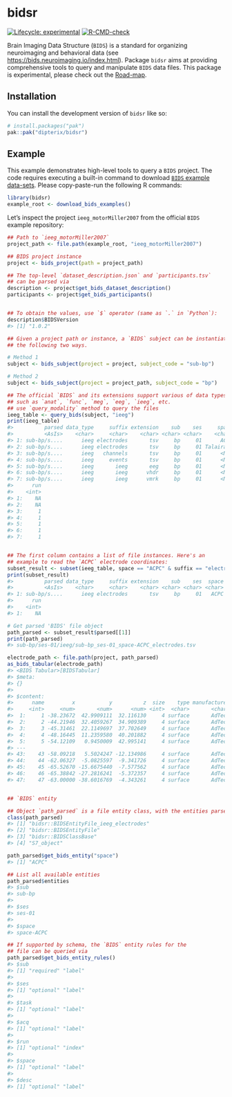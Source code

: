 
<!-- README.md is generated from README.Rmd. Please edit that file -->

# bidsr

<!-- badges: start -->

[![Lifecycle:
experimental](https://img.shields.io/badge/lifecycle-experimental-orange.svg)](https://lifecycle.r-lib.org/articles/stages.html#experimental)
[![R-CMD-check](https://github.com/dipterix/bidsr/actions/workflows/R-CMD-check.yaml/badge.svg)](https://github.com/dipterix/bidsr/actions/workflows/R-CMD-check.yaml)
<!-- badges: end -->

Brain Imaging Data Structure (`BIDS`) is a standard for organizing
neuroimaging and behavioral data (see
<https://bids.neuroimaging.io/index.html>). Package `bidsr` aims at
providing comprehensive tools to query and manipulate `BIDS` data files.
This package is experimental, please check out the
[Road-map](https://github.com/dipterix/bidsr/blob/main/Roadmap.md).

## Installation

You can install the development version of `bidsr` like so:

``` r
# install.packages("pak")
pak::pak("dipterix/bidsr")
```

## Example

This example demonstrates high-level tools to query a `BIDS` project.
The code requires executing a built-in command to download [`BIDS`
example data-sets](https://github.com/bids-standard/bids-examples).
Please copy-paste-run the following R commands:

``` r
library(bidsr)
example_root <- download_bids_examples()
```

Let’s inspect the project `ieeg_motorMiller2007` from the official
`BIDS` example repository:

``` r
## Path to `ieeg_motorMiller2007`
project_path <- file.path(example_root, "ieeg_motorMiller2007")

## BIDS project instance
project <- bids_project(path = project_path)

## The top-level `dataset_description.json` and `participants.tsv` 
## can be parsed via
description <- project$get_bids_dataset_description()
participants <- project$get_bids_participants()


## To obtain the values, use `$` operator (same as `.` in `Python`):
description$BIDSVersion
#> [1] "1.0.2"

## Given a project path or instance, a `BIDS` subject can be instantiated via 
## the following two ways. 

# Method 1
subject <- bids_subject(project = project, subject_code = "sub-bp")

# Method 2
subject <- bids_subject(project = project_path, subject_code = "bp")

## The official `BIDS` and its extensions support various of data types, 
## such as `anat`, `func`, `meg`, `eeg`, `ieeg`, etc. 
## use `query_modality` method to query the files
ieeg_table <- query_bids(subject, "ieeg")
print(ieeg_table)
#>          parsed data_type     suffix extension    sub    ses     space   task
#>          <AsIs>    <char>     <char>    <char> <char> <char>    <char> <char>
#> 1: sub-bp/s....      ieeg electrodes       tsv     bp     01      ACPC   <NA>
#> 2: sub-bp/s....      ieeg electrodes       tsv     bp     01 Talairach   <NA>
#> 3: sub-bp/s....      ieeg   channels       tsv     bp     01      <NA>  motor
#> 4: sub-bp/s....      ieeg     events       tsv     bp     01      <NA>  motor
#> 5: sub-bp/s....      ieeg       ieeg       eeg     bp     01      <NA>  motor
#> 6: sub-bp/s....      ieeg       ieeg      vhdr     bp     01      <NA>  motor
#> 7: sub-bp/s....      ieeg       ieeg      vmrk     bp     01      <NA>  motor
#>      run
#>    <int>
#> 1:    NA
#> 2:    NA
#> 3:     1
#> 4:     1
#> 5:     1
#> 6:     1
#> 7:     1


## The first column contains a list of file instances. Here's an 
## example to read the `ACPC` electrode coordinates:
subset_result <- subset(ieeg_table, space == "ACPC" & suffix == "electrodes")
print(subset_result)
#>          parsed data_type     suffix extension    sub    ses  space   task
#>          <AsIs>    <char>     <char>    <char> <char> <char> <char> <char>
#> 1: sub-bp/s....      ieeg electrodes       tsv     bp     01   ACPC   <NA>
#>      run
#>    <int>
#> 1:    NA

# Get parsed 'BIDS' file object
path_parsed <- subset_result$parsed[[1]]
print(path_parsed)
#> sub-bp/ses-01/ieeg/sub-bp_ses-01_space-ACPC_electrodes.tsv

electrode_path <- file.path(project, path_parsed)
as_bids_tabular(electrode_path)
#> <BIDS Tabular>[BIDSTabular]
#> $meta:
#> {}
#> 
#> $content:
#>      name         x           y          z  size    type manufacturer
#>     <int>     <num>       <num>      <num> <int>  <char>       <char>
#>  1:     1 -38.23672  42.9909111  32.116130     4 surface       AdTech
#>  2:     2 -44.21946  32.4059267  34.909389     4 surface       AdTech
#>  3:     3 -45.31461  22.1149697  37.702649     4 surface       AdTech
#>  4:     4 -48.16445  11.2359580  40.201882     4 surface       AdTech
#>  5:     5 -54.12109   0.9450009  42.995141     4 surface       AdTech
#> ---                                                                  
#> 43:    43 -58.09218   5.5024247 -12.134986     4 surface       AdTech
#> 44:    44 -62.06327  -5.0825597  -9.341726     4 surface       AdTech
#> 45:    45 -65.52670 -15.6675440  -7.577562     4 surface       AdTech
#> 46:    46 -65.38842 -27.2816241  -5.372357     4 surface       AdTech
#> 47:    47 -63.00000 -38.6016769  -4.343261     4 surface       AdTech


## `BIDS` entity

## Object `path_parsed` is a file entity class, with the entities parsed
class(path_parsed)
#> [1] "bidsr::BIDSEntityFile_ieeg_electrodes"
#> [2] "bidsr::BIDSEntityFile"                
#> [3] "bidsr::BIDSClassBase"                 
#> [4] "S7_object"

path_parsed$get_bids_entity("space")
#> [1] "ACPC"

## List all available entities
path_parsed$entities
#> $sub
#> sub-bp
#> 
#> $ses
#> ses-01
#> 
#> $space
#> space-ACPC

## If supported by schema, the `BIDS` entity rules for the 
## file can be queried via
path_parsed$get_bids_entity_rules()
#> $sub
#> [1] "required" "label"   
#> 
#> $ses
#> [1] "optional" "label"   
#> 
#> $task
#> [1] "optional" "label"   
#> 
#> $acq
#> [1] "optional" "label"   
#> 
#> $run
#> [1] "optional" "index"   
#> 
#> $space
#> [1] "optional" "label"   
#> 
#> $desc
#> [1] "optional" "label"
```
